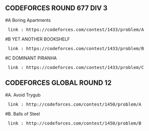## CODEFORCES ROUND 677 DIV 3
#A Boring Apartments
<pre> link : https://codeforces.com/contest/1433/problem/A </pre>

#B YET ANOTHER BOOKSHELF 
<pre> link : https://codeforces.com/contest/1433/problem/B </pre>

#C DOMINANT PIRANHA
<pre> link : https://codeforces.com/contest/1433/problem/C </pre>

## CODEFORCES GLOBAL ROUND 12
#A. Avoid Trygub
<pre> link : http://codeforces.com/contest/1450/problem/A </pre>

#B. Balls of Steel
<pre> link : http://codeforces.com/contest/1450/problem/B </pre>

